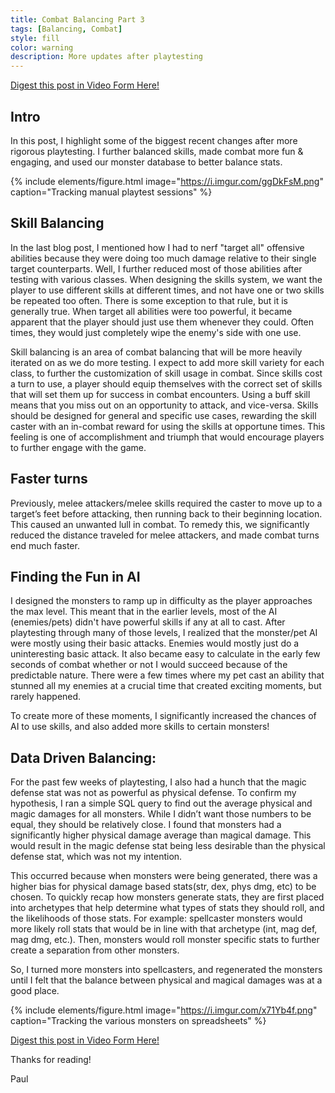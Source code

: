 ```yaml
---
title: Combat Balancing Part 3
tags: [Balancing, Combat]
style: fill
color: warning
description: More updates after playtesting
---
```

[Digest this post in Video Form Here!](https://www.youtube.com/watch?v=7j3EkYtTZhc&ab_channel=RevDevStudios)

## Intro
In this post, I highlight some of the biggest recent changes after more rigorous playtesting. I further balanced skills, made combat more fun & engaging, and used our monster database to better balance stats.


{% include elements/figure.html image="https://i.imgur.com/ggDkFsM.png" caption="Tracking manual playtest sessions" %}

## Skill Balancing
In the last blog post, I mentioned how I had to nerf "target all" offensive abilities because they were doing too much damage relative to their single target counterparts. Well, I further reduced most of those abilities after testing with various classes. When designing the skills system, we want the player to use different skills at different times, and not have one or two skills be repeated too often. There is some exception to that rule, but it is generally true. When target all abilities were too powerful, it became apparent that the player should just use them whenever they could. Often times, they would just completely wipe the enemy's side with one use. 

Skill balancing is an area of combat balancing that will be more heavily iterated on as we do more testing. I expect to add more skill variety for each class, to further the customization of skill usage in combat. Since skills cost a turn to use, a player should equip themselves with the correct set of skills that will set them up for success in combat encounters. Using a buff skill means that you miss out on an opportunity to attack, and vice-versa. Skills should be designed for general and specific use cases, rewarding the skill caster with an in-combat reward for using the skills at opportune times. This feeling is one of accomplishment and triumph that would encourage players to further engage with the game.

## Faster turns
Previously, melee attackers/melee skills required the caster to move up to a target’s feet before attacking, then running back to their beginning location. This caused an unwanted lull in combat. To remedy this, we significantly reduced the distance traveled for melee attackers, and made combat turns end much faster.

## Finding the Fun in AI
I designed the monsters to ramp up in difficulty as the player approaches the max level. This meant that in the earlier levels, most of the AI (enemies/pets) didn't have powerful skills if any at all to cast. After playtesting through many of those levels, I realized that the monster/pet AI were mostly using their basic attacks. Enemies would mostly just do a uninteresting basic attack. It also became easy to calculate in the early few seconds of combat whether or not I would succeed because of the predictable nature. There were a few times where my pet cast an ability that stunned all my enemies at a crucial time that created exciting moments, but rarely happened. 

To create more of these moments, I significantly increased the chances of AI to use skills, and also added more skills to certain monsters!

## Data Driven Balancing:
For the past few weeks of playtesting, I also had a hunch that the magic defense stat was not as powerful as physical defense. To confirm my hypothesis, I ran a simple SQL query to find out the average physical and magic damages for all monsters. While I didn’t want those numbers to be equal, they should be relatively close. I found that monsters had a significantly higher physical damage average than magical damage. This would result in the magic defense stat being less desirable than the physical defense stat, which was not my intention.

This occurred because when monsters were being generated, there was a higher bias for physical damage based stats(str, dex, phys dmg, etc) to be chosen. To quickly recap how monsters generate stats, they are first placed into archetypes that help determine what types of stats they should roll, and the likelihoods of those stats. For example: spellcaster monsters would more likely roll stats that would be in line with that archetype (int, mag def, mag dmg, etc.). Then, monsters would roll monster specific stats to further create a separation from other monsters.

So, I turned more monsters into spellcasters, and regenerated the monsters until I felt that the balance between physical and magical damages was at a good place.


{% include elements/figure.html image="https://i.imgur.com/x71Yb4f.png" caption="Tracking the various monsters on spreadsheets" %}



[Digest this post in Video Form Here!](https://www.youtube.com/watch?v=7j3EkYtTZhc&ab_channel=RevDevStudios)

Thanks for reading!

Paul


